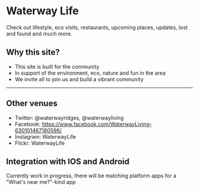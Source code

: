 Waterway Life
=========================

Check out lifestyle, eco visits, restaurants, upcoming places, updates, lost and found and much more.

## Why this site?
 - This site is built for the community
 - In support of the environment, eco, nature and fun in the area
 - We invite all to join us and build a vibrant community

---
## Other venues
 - Twitter: @waterwayridges, @waterwayliving
 - Facebook: https://www.facebook.com/WaterwayLiving-630101467180596/
 - Instagram: WaterwayLife
 - Flickr: WaterwayLife

## Integration with IOS and Android
Currently work in progress, there will be matching platform apps for a "What's near me?"-kind app
